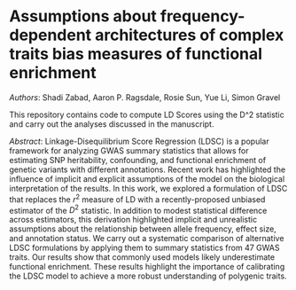 # Assumptions about frequency-dependent architectures of complex traits bias measures of functional enrichment

*Authors*: Shadi Zabad, Aaron P. Ragsdale, Rosie Sun, Yue Li, Simon Gravel

This repository contains code to compute LD Scores using the D^2 
statistic and carry out the analyses discussed in the manuscript.

*Abstract*:
Linkage-Disequilibrium Score Regression (LDSC) is a popular framework for analyzing GWAS summary statistics that allows
for estimating SNP heritability, confounding, and functional 
enrichment of genetic variants with different annotations. 
Recent work has highlighted the influence of implicit and 
explicit assumptions of the model on the biological interpretation 
of the results. In this work, we explored a formulation of 
LDSC that replaces the $r^2$ measure of LD with a 
recently-proposed unbiased estimator of the $D^2$ statistic. 
In addition to modest statistical difference across estimators, 
this derivation highlighted implicit and unrealistic assumptions 
about the relationship between allele frequency, 
effect size, and annotation status. We carry out a systematic 
comparison of alternative LDSC formulations by applying them 
to summary statistics from 47 GWAS traits. Our results show that 
commonly used models likely underestimate functional enrichment. 
These results highlight the importance of calibrating the 
LDSC model to achieve a more robust understanding of polygenic traits.


